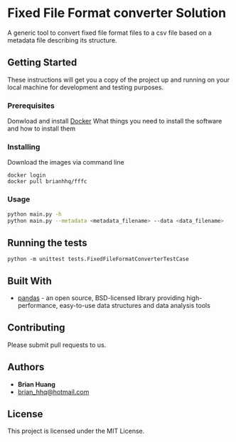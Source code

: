 #  Fixed File Format converter Solution

A generic tool to convert fixed file format files to a csv file based on a metadata file describing its structure.

## Getting Started

These instructions will get you a copy of the project up and running on your local machine for development and testing purposes. 

### Prerequisites

Donwload and install [Docker](https://www.docker.com/get-started)
What things you need to install the software and how to install them


### Installing

Download the images via command line

```
docker login
docker pull brianhhq/fffc
```

### Usage

```bash
python main.py -h
python main.py --metadata <metadata_filename> --data <data_filename> 
```

## Running the tests

```
python -m unittest tests.FixedFileFormatConverterTestCase
```


## Built With

* [pandas](https://pandas.pydata.org) - an open source, BSD-licensed library providing high-performance, easy-to-use data structures and data analysis tools


## Contributing

Please submit pull requests to us.


## Authors

* **Brian Huang**
* brian_hhq@hotmail.com


## License

This project is licensed under the MIT License.
